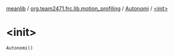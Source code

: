 [meanlib](../../index.md) / [org.team2471.frc.lib.motion_profiling](../index.md) / [Autonomi](index.md) / [&lt;init&gt;](./-init-.md)

# &lt;init&gt;

`Autonomi()`
